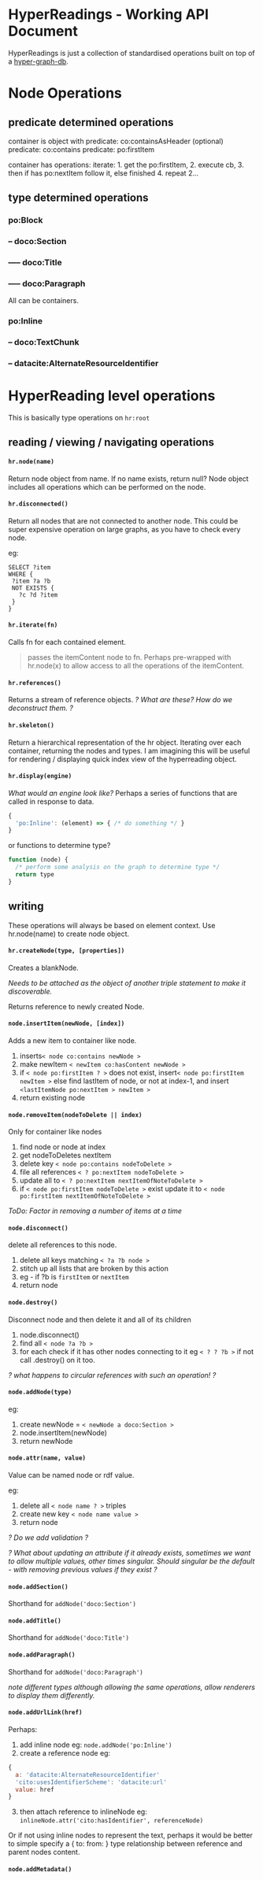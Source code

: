 # HyperReadings - Working API Document

HyperReadings is just a collection of standardised operations built on top of a [hyper-graph-db](hyperdb.).

# Node Operations

## predicate determined operations

container is object with
  predicate: co:containsAsHeader (optional)
  predicate: co:contains
  predicate: po:firstItem

container has operations:
  iterate:
    1. get the po:firstItem,
    2. execute cb,
    3. then if has po:nextItem follow it,
       else finished
    4. repeat 2...

## type determined operations

### po:Block
### – doco:Section
### —– doco:Title
### —– doco:Paragraph

All can be containers.

### po:Inline
### – doco:TextChunk
### – datacite:AlternateResourceIdentifier

# HyperReading level operations

This is basically type operations on `hr:root`

## reading / viewing / navigating operations

#### `hr.node(name)`

Return node object from name. If no name exists, return null?
Node object includes all operations which can be performed on the node.

#### `hr.disconnected()`

Return all nodes that are not connected to another node. This could be super expensive operation on large graphs, as you have to check every node.

eg:
```sparql
SELECT ?item
WHERE {
 ?item ?a ?b
 NOT EXISTS {
   ?c ?d ?item
 }
}
```

#### `hr.iterate(fn)`

Calls fn for each contained element.
> passes the itemContent node to fn. Perhaps pre-wrapped with hr.node(x) to allow access to all the operations of the itemContent.

#### `hr.references()`

Returns a stream of reference objects.
*? What are these? How do we deconstruct them. ?*

#### `hr.skeleton()`

Return a hierarchical representation of the hr object.
Iterating over each container, returning the nodes and types.
I am imagining this will be useful for rendering / displaying quick index view of the hyperreading object.

#### `hr.display(engine)`

*What would an engine look like?*
Perhaps a series of functions that are called in response to data.
```js
{
  'po:Inline': (element) => { /* do something */ }
}
```
or functions to determine type?
```js
function (node) {
  /* perform some analysis on the graph to determine type */
  return type
}
```

## writing

These operations will always be based on element context. Use hr.node(name) to create node object.

#### `hr.createNode(type, [properties])`

Creates a blankNode.

*Needs to be attached as the object of another triple statement to make it discoverable.*

Returns reference to newly created Node.

#### `node.insertItem(newNode, [index])`

Adds a new item to container like node.

1. inserts`< node co:contains newNode >`
2. make newItem `< newItem co:hasContent newNode >`
3. if `< node po:firstItem ? >` does not exist, insert`< node po:firstItem newItem >`
  else find lastItem of node, or not at index-1, and  insert `<lastItemNode po:nextItem > newItem >`
4. return existing node

#### `node.removeItem(nodeToDelete || index)`

Only for container like nodes

1. find node or node at index
2. get nodeToDeletes nextItem
3. delete key `< node po:contains nodeToDelete >`
4. file all references `< ? po:nextItem nodeToDelete >`
5. update all to `< ? po:nextItem nextItemOfNoteToDelete >`
6. if `< node po:firstItem nodeToDelete >` exist
   update it to `< node po:firstItem nextItemOfNoteToDelete >`

*ToDo: Factor in removing a number of items at a time*

#### `node.disconnect()`

delete all references to this node.

1. delete all keys matching `< ?a ?b node >`
2. stitch up all lists that are broken by this action
3. eg - if ?b is `firstItem` or `nextItem`
4. return node

#### `node.destroy()`

Disconnect node and then delete it and all of its children
1. node.disconnect()
2. find all `< node ?a ?b >`
3. for each check if it has other nodes connecting to it eg `< ? ? ?b >`
   if not call .destroy() on it too.

*? what happens to circular references with such an operation! ?*

#### `node.addNode(type)`

eg:
1. create newNode = `< newNode a doco:Section >`
2. node.insertItem(newNode)
3. return newNode

#### `node.attr(name, value)`

Value can be named node or rdf value.

eg:
1. delete all `< node name ? >` triples
1. create new key `< node name value >`
2. return node

*? Do we add validation ?*

*? What about updating an attribute if it already exists, sometimes we want to allow multiple values, other times singular. Should singular be the default - with removing previous values if they exist ?*

#### `node.addSection()`

Shorthand for `addNode('doco:Section')`

#### `node.addTitle()`

Shorthand for `addNode('doco:Title')`

#### `node.addParagraph()`

Shorthand for `addNode('doco:Paragraph')`

*note different types although allowing the same operations, allow renderers to display them differently.*

#### `node.addUrlLink(href)`

Perhaps:

1. add inline node eg: `node.addNode('po:Inline')`
2. create a reference node eg:
  ```js
  {
    a: 'datacite:AlternateResourceIdentifier'
    'cito:usesIdentifierScheme': 'datacite:url'
    value: href
  }
  ```
3. then attach reference to inlineNode eg: `inlineNode.attr('cito:hasIdentifier', referenceNode)`

Or if not using inline nodes to represent the text, perhaps it would be better to simple specify a { to: from: } type relationship between reference and parent nodes content.

#### `node.addMetadata()`
